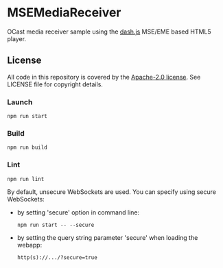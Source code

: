 # MSEMediaReceiver
OCast media receiver sample using the [dash.js](https://github.com/Dash-Industry-Forum/dash.js) MSE/EME based HTML5 player.

## License
All code in this repository is covered by the [Apache-2.0 license](http://www.apache.org/licenses/LICENSE-2.0). See LICENSE file for copyright details.

### Launch
`npm run start`

### Build
`npm run build`

### Lint
`npm run lint`

By default, unsecure WebSockets are used. You can specify using secure WebSockets:
- by setting 'secure' option in command line:

    `npm run start -- --secure`

- by setting the query string parameter 'secure' when loading the webapp:

    `http(s)://.../?secure=true`

